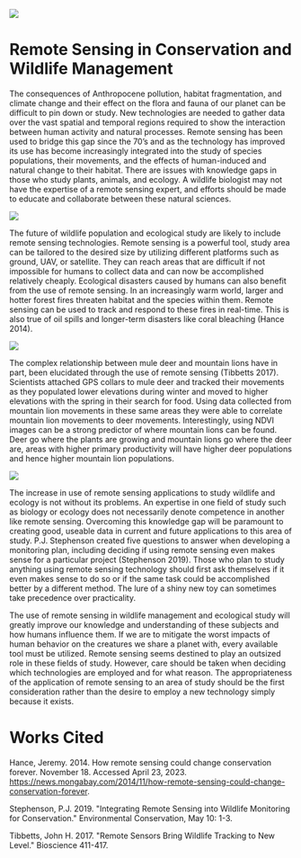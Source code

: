 ![](https://media.giphy.com/media/HBqtjmKQnIk0dKM70W/giphy.gif)

# **Remote Sensing in Conservation and Wildlife Management**

The consequences of Anthropocene pollution, habitat fragmentation, and climate change and their effect on the flora and fauna of our planet can be difficult to pin down or study. New technologies are needed to gather data over the vast spatial and temporal regions required to show the interaction between human activity and natural processes. Remote sensing has been used to bridge this gap since the 70’s and as the technology has improved its use has become increasingly integrated into the study of species populations, their movements, and the effects of human-induced and natural change to their habitat. There are issues with knowledge gaps in those who study plants, animals, and ecology. A wildlife biologist may not have the expertise of a remote sensing expert, and efforts should be made to educate and collaborate between these natural sciences. 

![](https://media.giphy.com/media/giW9XESwOrCeY/giphy.gif)

The future of wildlife population and ecological study are likely to include remote sensing technologies. Remote sensing is a powerful tool, study area can be tailored to the desired size by utilizing different platforms such as ground, UAV, or satellite. They can reach areas that are difficult if not impossible for humans to collect data and can now be accomplished relatively cheaply. Ecological disasters caused by humans can also benefit from the use of remote sensing. In an increasingly warm world, larger and hotter forest fires threaten habitat and the species within them. Remote sensing can be used to track and respond to these fires in real-time. This is also true of oil spills and longer-term disasters like coral bleaching (Hance 2014).

![](https://media.giphy.com/media/Ojzk8llVPsRWM/giphy.gif)

The complex relationship between mule deer and mountain lions have in part, been elucidated through the use of remote sensing (Tibbetts 2017). Scientists attached GPS collars to mule deer and tracked their movements as they populated lower elevations during winter and moved to higher elevations with the spring in their search for food. Using data collected from mountain lion movements in these same areas they were able to correlate mountain lion movements to deer movements. Interestingly, using NDVI images can be a strong predictor of where mountain lions can be found. Deer go where the plants are growing and mountain lions go where the deer are, areas with higher primary productivity will have higher deer populations and hence higher mountain lion populations. 

![](https://media.giphy.com/media/el2OIZk8sOFufW3mgV/giphy.gif)

The increase in use of remote sensing applications to study wildlife and ecology is not without its problems. An expertise in one field of study such as biology or ecology does not necessarily denote competence in another like remote sensing. Overcoming this knowledge gap will be paramount to creating good, useable data in current and future applications to this area of study. P.J. Stephenson created five questions to answer when developing a monitoring plan, including deciding if using remote sensing even makes sense for a particular project (Stephenson 2019). Those who plan to study anything using remote sensing technology should first ask themselves  if it even makes sense to do so or if the same task could be accomplished better by a different method. The lure of a shiny new toy can sometimes take precedence over practicality.

The use of remote sensing in wildlife management and ecological study will greatly improve our knowledge and understanding of these subjects and how humans influence them. If we are to mitigate the worst impacts of human behavior on the creatures we share a planet with, every available tool must be utilized. Remote sensing seems destined to play an outsized role in these fields of study. However, care should be taken when deciding which technologies are employed and for what reason. The appropriateness of the application of remote sensing to an area of study should be the first consideration rather than the desire to employ a new technology simply because it exists. 

# **Works Cited**
Hance, Jeremy. 2014. How remote sensing could change conservation forever. November 18. Accessed April 23, 2023. https://news.mongabay.com/2014/11/how-remote-sensing-could-change-conservation-forever.

Stephenson, P.J. 2019. "Integrating Remote Sensing into Wildlife Monitoring for Conservation." Environmental Conservation, May 10: 1-3.

Tibbetts, John H. 2017. "Remote Sensors Bring Wildlife Tracking to New Level." Bioscience 411-417.

